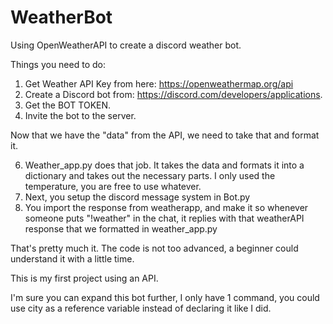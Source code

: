 # WeatherBot
Using OpenWeatherAPI to create a discord weather bot.

Things you need to do:

1. Get Weather API Key from here: https://openweathermap.org/api
2. Create a Discord bot from: https://discord.com/developers/applications.
3. Get the BOT TOKEN.
4. Invite the bot to the server.


Now that we have the "data" from the API, we need to take that and format it.

6. Weather_app.py does that job. It takes the data and formats it into a dictionary and takes out the necessary parts. I only used the temperature, you are free to use whatever.
7. Next, you setup the discord message system in Bot.py
8. You import the response from weatherapp, and make it so whenever someone puts "!weather" in the chat, it replies with that weatherAPI response that we formatted in weather_app.py

That's pretty much it. The code is not too advanced, a beginner could understand it with a little time.

This is my first project using an API.

I'm sure you can expand this bot further, I only have 1 command, you could use city as a reference variable instead of declaring it like I did.


